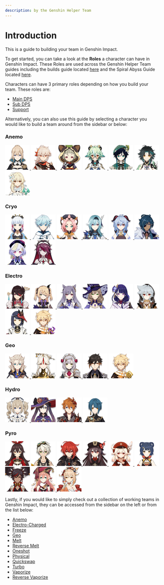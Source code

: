 ```yaml
---
description: by the Genshin Helper Team
---
```


# Introduction

This is a guide to building your team in Genshin Impact.

To get started, you can take a look at the **Roles** a character can have in Genshin Impact. These Roles are used across the Genshin Helper Team guides including the builds guide located [here](https://tinyurl.com/genshinbuilds) and the Spiral Abyss Guide located [here](https://genshinhelper.gitbook.io/abyss/).

Characters can have 3 primary roles depending on how you build your team. These roles are:

* [Main DPS](roles/main-dps.md)
* [Sub DPS](roles/sub-dps/)
* [Support](roles/support/)

Alternatively, you can also use this guide by selecting a character you would like to build a team around from the sidebar or below:

### Anemo

[![](.gitbook/assets/ui_avataricon_jean.png) ](characters/anemo/jean.md)[![](.gitbook/assets/ui_avataricon_kazuha.png) ](characters/anemo/kazuha.md)[![](.gitbook/assets/ui_avataricon_sayu.png)](characters/anemo/sayu.md) [![](.gitbook/assets/ui_avataricon_sucrose.png) ](characters/anemo/sucrose.md)[![](.gitbook/assets/ui_avataricon_venti.png) ](characters/anemo/venti.md)[![](.gitbook/assets/ui_avataricon_xiao.png) ](characters/anemo/xiao.md)[![](.gitbook/assets/ui_avataricon_lumine_anemo.png) ](characters/anemo/traveler-anemo.md)

### Cryo

[![](.gitbook/assets/ui_avataricon_ayaka.png) ](characters/cryo/ayaka.md)[![](.gitbook/assets/ui_avataricon_chongyun.png)](characters/cryo/chongyun.md) [![](.gitbook/assets/ui_avataricon_diona.png) ](characters/cryo/diona.md)[![](.gitbook/assets/ui_avataricon_eula.png) ](characters/cryo/eula.md)[![](.gitbook/assets/ui_avataricon_ganyu.png) ](characters/cryo/ganyu.md)[![](.gitbook/assets/ui_avataricon_kaeya.png) ](characters/cryo/kaeya.md)[![](.gitbook/assets/ui_avataricon_qiqi.png)](characters/cryo/qiqi.md) [![](.gitbook/assets/ui_avataricon_rosaria.png) ](characters/cryo/rosaria.md)

### Electro

[![](.gitbook/assets/ui_avataricon_beidou.png)](characters/electro/beidou.md) [![](.gitbook/assets/ui_avataricon_fischl.png) ](characters/electro/fischl.md)[![](.gitbook/assets/ui_avataricon_keqing.png) ](characters/electro/keqing.md)[![](.gitbook/assets/ui_avataricon_lisa.png)](characters/electro/lisa.md) [![](.gitbook/assets/ui_avataricon_shougun.png) ](characters/electro/raiden-shogun.md)[![](.gitbook/assets/ui_avataricon_razor.png) ](characters/electro/razor.md)[![](.gitbook/assets/ui_avataricon_sara.png) ](characters/electro/kujou-sara.md)[![](.gitbook/assets/ui_avataricon_aether_electro.png)](characters/electro/traveler-electro.md) 

### Geo

[![](.gitbook/assets/ui_avataricon_albedo.png) ](characters/geo/albedo.md)[![](.gitbook/assets/ui_avataricon_ningguang.png)](characters/geo/ningguang.md) [![](.gitbook/assets/ui_avataricon_noelle.png) ](characters/geo/noelle.md)[![](.gitbook/assets/ui_avataricon_zhongli.png) ](characters/geo/zhongli.md)[![](.gitbook/assets/ui_avataricon_aether_geo.png) ](characters/geo/traveler-geo.md)

### Hydro

[![](.gitbook/assets/ui_avataricon_barbara.png) ](characters/hydro/barbara.md)[![](.gitbook/assets/ui_avataricon_mona.png)](characters/hydro/mona.md) [![](.gitbook/assets/ui_avataricon_tartaglia.png) ](characters/hydro/tartaglia.md)[![](.gitbook/assets/ui_avataricon_xingqiu.png) ](characters/hydro/xingqiu.md)

### Pyro

[![](.gitbook/assets/ui_avataricon_amber.png)](characters/pyro/amber.md) [![](.gitbook/assets/ui_avataricon_bennett.png) ](characters/pyro/bennett.md)[![](.gitbook/assets/ui_avataricon_diluc.png) ](characters/pyro/diluc.md)[![](.gitbook/assets/ui_avataricon_hutao.png) ](characters/pyro/hu-tao.md)[![](.gitbook/assets/ui_avataricon_klee.png) ](characters/pyro/klee.md)[![](.gitbook/assets/ui_avataricon_xiangling.png)](characters/pyro/xiangling.md) [![](.gitbook/assets/ui_avataricon_xinyan.png)](characters/pyro/xinyan.md) [![](.gitbook/assets/ui_avataricon_yanfei.png) ](characters/pyro/yanfei.md)[![](.gitbook/assets/ui_avataricon_yoimiya.png) ](characters/pyro/yoimiya.md)

Lastly, if you would like to simply check out a collection of working teams in Genshin Impact, they can be accessed from the sidebar on the left or from the list below:

* [Anemo](characters/anemo/)
* [Electro-Charged](teams/electro-charged.md)
* [Freeze](teams/freeze.md)
* [Geo](characters/geo/)
* [Melt](teams/melt.md)
* [Reverse Melt](teams/reverse-melt.md)
* [Oneshot]()
* [Physical](teams/physical.md)
* [Quickswap]()
* [Turbo](teams/overload.md)
* [Vaporize](teams/reverse-vaporize.md)
* [Reverse Vaporize](teams/vaporize.md)

